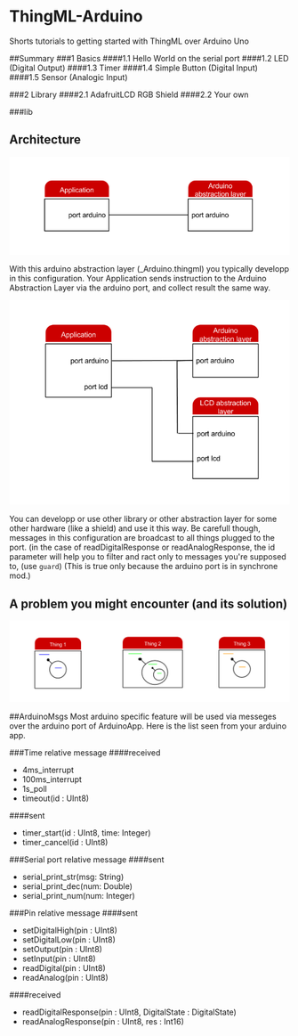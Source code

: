 # ThingML-Arduino
Shorts tutorials to getting started with ThingML over Arduino Uno

##Summary
###1 Basics
####1.1 Hello World on the serial port
####1.2 LED (Digital Output)
####1.3 Timer
####1.4 Simple Button (Digital Input)
####1.5 Sensor (Analogic Input)

###2 Library
####2.1 AdafruitLCD RGB Shield
####2.2 Your own

###lib

## Architecture

![Simple configuration](https://github.com/Lyadis/ThingML-Arduino/blob/master/img/basic.png?raw=true)

With this arduino abstraction layer (_Arduino.thingml) you typically developp in this configuration. Your Application sends instruction to the Arduino Abstraction Layer via the arduino port, and collect result the same way.

![with a lib](https://github.com/Lyadis/ThingML-Arduino/blob/master/img/app-ardu-lcd.png?raw=true)

You can developp or use other library or other abstraction layer for some other hardware (like a shield) and use it this way. Be carefull though, messages in this configuration are broadcast to all things plugged to the port. (in the case of readDigitalResponse or readAnalogResponse, the id parameter will help you to filter and ract only to messages you're supposed to, (use `guard`) (This is true only because the arduino port is in synchrone mod.)

## A problem you might encounter (and its solution)

![execution order](https://github.com/Lyadis/ThingML-Arduino/blob/master/img/3things.png?raw=true)

##ArduinoMsgs
Most arduino specific feature will be used via messeges over the arduino port of ArduinoApp. 
Here is the list seen from your arduino app.

###Time relative message
####received 
* 4ms_interrupt
* 100ms_interrupt
* 1s_poll
* timeout(id : UInt8)

####sent 
* timer_start(id : UInt8, time: Integer)
* timer_cancel(id : UInt8)

###Serial port relative message
####sent 
* serial_print_str(msg: String)
* serial_print_dec(num: Double)
* serial_print_num(num: Integer)

###Pin relative message
####sent 
* setDigitalHigh(pin : UInt8)
* setDigitalLow(pin : UInt8)
* setOutput(pin : UInt8)
* setInput(pin : UInt8)
* readDigital(pin : UInt8)
* readAnalog(pin : UInt8)

####received 
* readDigitalResponse(pin : UInt8, DigitalState : DigitalState)
* readAnalogResponse(pin : UInt8, res : Int16)
